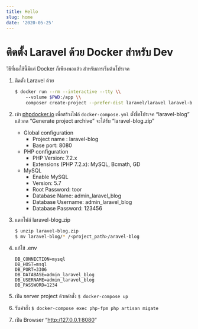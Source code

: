 ```yaml
---
title: Hello
slug: home
date: '2020-05-25'
---
```

# ติดตั้ง Laravel ด้วย Docker สำหรับ Dev

วิธีที่ผมใช้นี้มีแค่ Docker ก็เพียงพอแล้ว สำหรับการเริ่มต้นโปรเจค

1. ติดตั้ง Laravel ด้วย
    ```.sh
    $ docker run --rm --interactive --tty \\  
        --volume $PWD:/app \\  
        composer create-project --prefer-dist laravel/laravel laravel-blog
    ```
1. เข้า [phpdocker.io](https://phpdocker.io/generator) เพื่อสร้างไฟล์ 
`docker-compose.yml` ตั้งชื่อโปรเจค “laravel-blog” แล้วกด “Generate project archive” จะได้รับ “laravel-blog.zip”

    - Global configuration
        - Project name : laravel-blog
        - Base port: 8080
    - PHP configuration
        - PHP Version: 7.2.x
        - Extensions (PHP 7.2.x): MySQL, Bcmath, GD
    - MySQL
        - Enable MySQL
        - Version: 5.7
        - Root Password: toor
        - Database Name: admin_laravel_blog
        - Database Username: admin_laravel_blog
        - Database Password: 123456

1. แตกไฟล์ laravel-blog.zip
    ```.sh
    $ unzip laravel-blog.zip 
    $ mv laravel-blog/* /<project_path>/aravel-blog
    ```
1. แก้ไข้ .env
    ```.env
    DB_CONNECTION=mysql 
    DB_HOST=msql 
    DB_PORT=3306 
    DB_DATABASE=admin_laravel_blog 
    DB_USERNAME=admin_laravel_blog 
    DB_PASSWORD=1234 
    ```
1. เปิด server project ด้วยคำสั่ง `$ docker-compose up`
1. รันคำสั่ง `$ docker-compose exec php-fpm php artisan migate`
1. เปิด Browser “[http:/127.0.0.1:8080](http:/127.0.0.1:8080)”